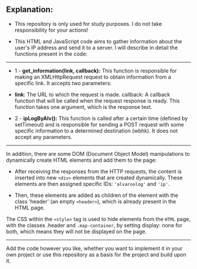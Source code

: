 ## Explanation:
- This repository is only used for study purposes. I do not take responsibility for your actions!

- This HTML and JavaScript code aims to gather information about the user's IP address and send it to a server. I will describe in detail the functions present in the code:

---

- 1 - **get_information(link, callback):**
This function is responsible for making an XMLHttpRequest request to obtain information from a specific link. It accepts two parameters:

- **link**: The URL to which the request is made.
callback: A callback function that will be called when the request response is ready. This function takes one argument, which is the response text.

- 2 - **ipLogByAlv():**
This function is called after a certain time (defined by setTimeout) and is responsible for sending a POST request with some specific information to a determined destination (wbhk). It does not accept any parameters.
---
In addition, there are some DOM (Document Object Model) manipulations to dynamically create HTML elements and add them to the page:

- After receiving the responses from the HTTP requests, the content is inserted into new `<div>` elements that are created dynamically. These elements are then assigned specific IDs: `'alvaroolog'` and `'ip'`.


- Then, these elements are added as children of the element with the class 'header' (an empty `<header>`), which is already present in the HTML page.

The CSS within the `<style>` tag is used to hide elements from the `HTML` page, with the classes .header and `.map-container`, by setting display: none for both, which means they will not be displayed on the page.

---

Add the code however you like, whether you want to implement it in your own project or use this repository as a basis for the project and build upon it.